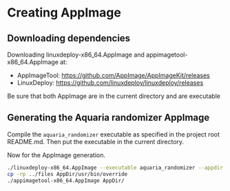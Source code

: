 Creating AppImage
=================

Downloading dependencies
------------------------

Downloading linuxdeploy-x86_64.AppImage and appimagetool-x86_64.AppImage at:

- AppImageTool: https://github.com/AppImage/AppImageKit/releases
- LinuxDeploy: https://github.com/linuxdeploy/linuxdeploy/releases

Be sure that both AppImage are in the current directory and are executable

Generating the Aquaria randomizer AppImage
------------------------------------------

Compile the `aquaria_randomizer` executable as specified in the project root README.md. Then put the executable in the current directory.

Now for the AppImage generation.

```bash
./linuxdeploy-x86_64.AppImage --executable aquaria_randomizer --appdir AppDir --icon-file aquaria_randomizer.png  --desktop-file aquaria_randomizer.desktop
cp -rp ../files AppDir/usr/bin/override
./appimagetool-x86_64.AppImage AppDir/
```
